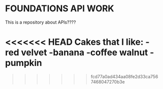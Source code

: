 # FOUNDATIONS API WORK

This is a repository about APIs????

<<<<<<< HEAD
Cakes that I like:
-red velvet
-banana
-coffee walnut
-pumpkin
=======

>>>>>>> fcd77a0ad434aa08fe2d33ca7567468047270b3e

